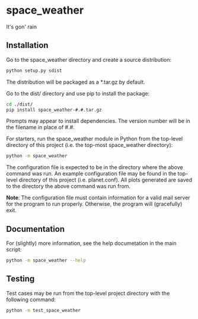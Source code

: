 space_weather
=========
It's gon' rain

Installation
---------------------

Go to the space_weather directory and create a source distribution:
```bash
python setup.py sdist
```
The distribution will be packaged as a *.tar.gz by default.

Go to the dist/ directory and use pip to install the package:
```bash
cd ./dist/
pip install space_weather-#.#.tar.gz
```
Prompts may appear to install dependencies. The version number will be in the filename in place of #.#.

For starters, run the space_weather module in Python from the top-level directory of this project (i.e. the top-most space_weather directory):
```bash
python -m space_weather
```
The configuration file is expected to be in the directory where the above command was run.
An example configuration file may be found in the top-level directory of this project (i.e. planet.conf).
All plots generated are saved to the directory the above command was run from.

**Note**: The configuration file must contain information for a valid mail server for the program to run properly. Otherwise, the program will (gracefully) exit.

Documentation
-------------------------
For (slightly) more information, see the help documetation in the main script:
```bash
python -m space_weather --help
```

Testing
-------------
Test cases may be run from the top-level project directory with the following command:
```bash
python -m test_space_weather
```


